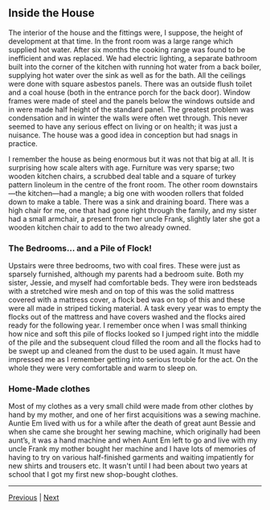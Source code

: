 ## Inside the House

The interior of the house and the fittings were, I suppose, the height of development at that time. In the front room was a large range which supplied hot water. After six months the cooking range was found to be inefficient and was replaced. We had electric lighting, a separate bathroom built into the corner of the kitchen with running hot water from a back boiler, supplying hot water over the sink as well as for the bath. All the ceilings were done with square asbestos panels. There was an outside flush toilet and a coal house (both in the entrance porch for the back door). Window frames were made of steel and the panels below the windows outside and in were made half height of the standard panel. The greatest problem was condensation and in winter the walls were often wet through. This never seemed to have any serious effect on living or on health; it was just a nuisance. The house was a good idea in conception but had snags in practice.

I remember the house as being enormous but it was not that big at all. It is surprising how scale alters with age. Furniture was very sparse; two wooden kitchen chairs, a scrubbed deal table and a square of turkey pattern linoleum in the centre of the front room. The other room downstairs—the kitchen—had a mangle; a big one with wooden rollers that folded down to make a table. There was a sink and draining board. There was a high chair for me, one that had gone right through the family, and my sister had a small armchair, a present from her uncle Frank, slightly later she got a wooden kitchen chair to add to the two already owned.

### The Bedrooms… and a Pile of Flock!

Upstairs were three bedrooms, two with coal fires. These were just as sparsely furnished, although my parents had a bedroom suite. Both my sister, Jessie, and myself had comfortable beds. They were iron bedsteads with a stretched wire mesh and on top of this was the solid mattress covered with a mattress cover, a flock bed was on top of this and these were all made in striped ticking material. A task every year was to empty the flocks out of the mattress and have covers washed and the flocks aired ready for the following year. I remember once when I was small thinking how nice and soft this pile of flocks looked so I jumped right into the middle of the pile and the subsequent cloud filled the room and all the flocks had to be swept up and cleaned from the dust to be used again. It must have impressed me as I remember getting into serious trouble for the act. On the whole they were very comfortable and warm to sleep on.

### Home-Made clothes

Most of my clothes as a very small child were made from other clothes by hand by my mother, and one of her first acquisitions was a sewing machine. Auntie Em lived with us for a while after the death of great aunt Bessie and when she came she brought her sewing machine, which originally had been aunt’s, it was a hand machine and when Aunt Em left to go and live with my uncle Frank my mother bought her machine and I have lots of memories of having to try on various half-finished garments and waiting impatiently for new shirts and trousers etc. It wasn't until I had been about two years at school that I got my first new shop-bought clothes.

---

<a href="./WAE-08.html">Previous</a> | <a href="./WAE-10.html">Next</a>
